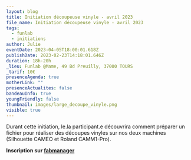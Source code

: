 ```yaml
---
layout: blog
title: Initiation découpeuse vinyle - avril 2023
file_name: Initiation découpeuse vinyle - avril 2023
tags:
  - funlab
  - initiations
author: Julie
eventDate: 2023-04-05T18:00:01.618Z
publishDate: 2023-02-23T14:18:01.646Z
duration: 18h-20h
_lieu: Funlab @Mame, 49 Bd Preuilly, 37000 TOURS
_tarif: 10€
presenceAgenda: true
motherLink: ""
presenceActualites: false
bandeauInfo: true
youngFriendly: false
thumbnail: images/large_decoupe_vinyle.png
visible: true
---
```

Durant cette initiation, le.la participant.e découvrira comment préparer un fichier pour réaliser des découpes vinyles sur nos deux machines (Silhouette CAMEO et Roland CAMM1-Pro).

**Inscription sur [fabmanager](https://fabmanager.lafun.fr)**